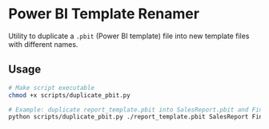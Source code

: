# Power BI Template Renamer

Utility to duplicate a `.pbit` (Power BI template) file into new template files with different names.

## Usage

```bash
# Make script executable
chmod +x scripts/duplicate_pbit.py

# Example: duplicate report_template.pbit into SalesReport.pbit and FinanceReport.pbit
python scripts/duplicate_pbit.py ./report_template.pbit SalesReport FinanceReport -o ./output
